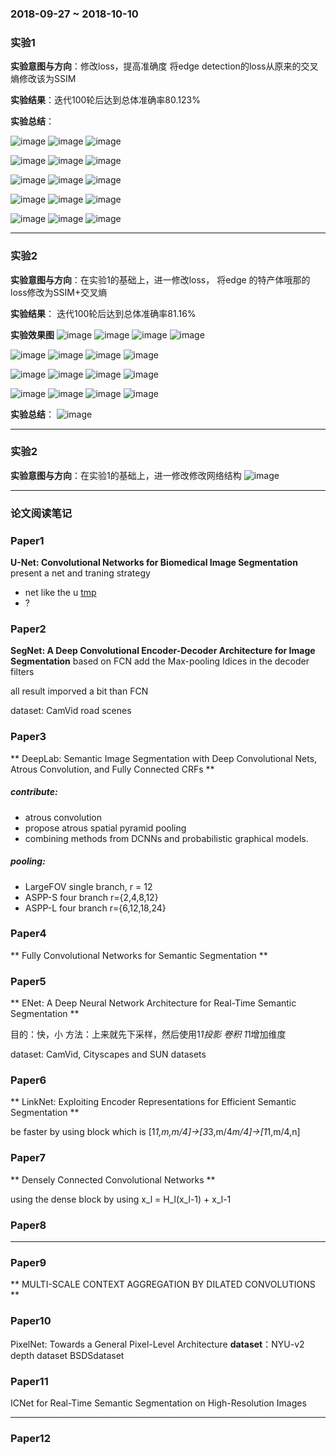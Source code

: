 ### 2018-09-27 ~ 2018-10-10

### **实验1**
**实验意图与方向**：修改loss，提高准确度
将edge detection的loss从原来的交叉熵修改该为SSIM

**实验结果**：迭代100轮后达到总体准确率80.123%


**实验总结**：

![image](https://github.com/3013216006/seminar/blob/master/18-10-17/34.jpg)
![image](https://github.com/3013216006/seminar/blob/master/18-10-17/34o.png)
![image](https://github.com/3013216006/seminar/blob/master/18-10-17/34.png)

![image](https://github.com/3013216006/seminar/blob/master/18-10-17/35.jpg)
![image](https://github.com/3013216006/seminar/blob/master/18-10-17/35o.png)
![image](https://github.com/3013216006/seminar/blob/master/18-10-17/35.png)

![image](https://github.com/3013216006/seminar/blob/master/18-10-17/42.jpg)
![image](https://github.com/3013216006/seminar/blob/master/18-10-17/42o.png)
![image](https://github.com/3013216006/seminar/blob/master/18-10-17/42.png)

![image](https://github.com/3013216006/seminar/blob/master/18-10-17/43.jpg)
![image](https://github.com/3013216006/seminar/blob/master/18-10-17/43o.png)
![image](https://github.com/3013216006/seminar/blob/master/18-10-17/43.png)

![image](https://github.com/3013216006/seminar/blob/master/18-10-17/54.jpg)
![image](https://github.com/3013216006/seminar/blob/master/18-10-17/54o.png)
![image](https://github.com/3013216006/seminar/blob/master/18-10-17/54.png)

---

### **实验2**
**实验意图与方向**：在实验1的基础上，进一修改loss，
将edge 的特产体哦那的loss修改为SSIM+交叉熵

**实验结果**：
迭代100轮后达到总体准确率81.16%

**实验效果图**
![image](https://github.com/3013216006/seminar/blob/master/18-10-17/0o.png)
![image](https://github.com/3013216006/seminar/blob/master/18-10-17/0.png)
![image](https://github.com/3013216006/seminar/blob/master/18-10-17/0oe.png)
![image](https://github.com/3013216006/seminar/blob/master/18-10-17/0e.png)


![image](https://github.com/3013216006/seminar/blob/master/18-10-17/1o.png)
![image](https://github.com/3013216006/seminar/blob/master/18-10-17/1.png)
![image](https://github.com/3013216006/seminar/blob/master/18-10-17/1oe.png)
![image](https://github.com/3013216006/seminar/blob/master/18-10-17/1e.png)


![image](https://github.com/3013216006/seminar/blob/master/18-10-17/2o.png)
![image](https://github.com/3013216006/seminar/blob/master/18-10-17/2.png)
![image](https://github.com/3013216006/seminar/blob/master/18-10-17/2oe.png)
![image](https://github.com/3013216006/seminar/blob/master/18-10-17/2e.png)


![image](https://github.com/3013216006/seminar/blob/master/18-10-17/3o.png)
![image](https://github.com/3013216006/seminar/blob/master/18-10-17/3.png)
![image](https://github.com/3013216006/seminar/blob/master/18-10-17/3oe.png)
![image](https://github.com/3013216006/seminar/blob/master/18-10-17/3e.png)

**实验总结**：
![image](https://github.com/3013216006/seminar/blob/master/18-10-17/res.jpg)


---
### **实验2**
**实验意图与方向**：在实验1的基础上，进一修改修改网络结构
![image](https://github.com/3013216006/seminar/blob/master/18-10-17/vsi.png)


---

### 论文阅读笔记
 ### Paper1
 **U-Net: Convolutional Networks for Biomedical Image Segmentation**
present a net and traning strategy
 - net like the u
 [tmp](img='architecture_U-net')
 - ?

 ### Paper2
 **SegNet: A Deep Convolutional Encoder-Decoder Architecture for Image Segmentation**
 based on FCN add the Max-pooling Idices in the decoder filters

all result imporved a bit than FCN

dataset: CamVid road scenes


### Paper3
** DeepLab: Semantic Image Segmentation with Deep Convolutional Nets, Atrous Convolution, and Fully Connected CRFs **

##### contribute:
 - atrous convolution
 - propose atrous spatial pyramid pooling
 - combining methods from DCNNs and probabilistic graphical models.

##### pooling:
 - LargeFOV single branch, r = 12
 - ASPP-S four branch r={2,4,8,12}
 - ASPP-L four branch r={6,12,18,24}

### Paper4
** Fully Convolutional Networks for Semantic Segmentation **


### Paper5
** ENet: A Deep Neural Network Architecture for Real-Time Semantic Segmentation **

目的：快，小
方法：上来就先下采样，然后使用1*1投影 卷积 1*1增加维度


dataset: CamVid, Cityscapes and SUN datasets

### Paper6
** LinkNet: Exploiting Encoder Representations for Efficient Semantic Segmentation **

be faster by using block which is [1*1,m,m/4]->[3*3,m/4*m/4]->[1*1,m/4,n]

### Paper7
** Densely Connected Convolutional Networks **

using the dense block
by using x_l = H_l(x_l-1) + x_l-1

### Paper8
** **

### Paper9
** MULTI-SCALE CONTEXT AGGREGATION BY DILATED CONVOLUTIONS **

### Paper10
PixelNet: Towards a General Pixel-Level Architecture
**dataset**：NYU-v2 depth dataset BSDSdataset


### Paper11
ICNet for Real-Time Semantic Segmentation
on High-Resolution Images

---
### Paper12
